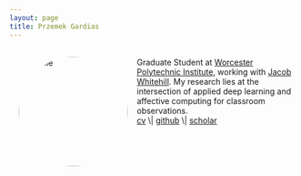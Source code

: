 ```yaml
---
layout: page
title: Przemek Gardias
---
```


<div markdown=0>
	<p>
		<img src="{{site.url}}/assets/profile.jpg" alt="Profile" style="height: 12rem; width: 12rem; border-radius: 50% 50% 50% 50%; float: left; margin: 1rem;">
		<br>
		Graduate Student at <a href="https://web.cs.wpi.edu/">Worcester Polytechnic Institute</a>, working with <a href="https://users.wpi.edu/~jrwhitehill/">Jacob Whitehill</a>. My research lies at the intersection of applied deep learning and affective computing for classroom observations.
		<br>
		<a href="{{ site.baseurl }}/pdf/cv.pdf">cv</a> \| <a href="https://github.com/pgardias">github</a> \| <a href="https://scholar.google.com/citations?user=LpoiVbkAAAAJ">scholar</a>
	</p>
</div>
